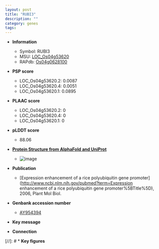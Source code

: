 ```yaml
---
layout: post
title: "RUBI3"
description: ""
category: genes
tags: 
---
```


* **Information**  
    + Symbol: RUBI3  
    + MSU: [LOC_Os04g53620](http://rice.plantbiology.msu.edu/cgi-bin/ORF_infopage.cgi?orf=LOC_Os04g53620)  
    + RAPdb: [Os04g0628100](http://rapdb.dna.affrc.go.jp/viewer/gbrowse_details/irgsp1?name=Os04g0628100)  

* **PSP score**  
    + LOC_Os04g53620.2: 0.0087 
    + LOC_Os04g53620.4: 0.0051 
    + LOC_Os04g53620.1: 0.0895 

* **PLAAC score**  
    + LOC_Os04g53620.2: 0 
    + LOC_Os04g53620.4: 0 
    + LOC_Os04g53620.1: 0 

* **pLDDT score**
    + 88.06

* **[Protein Structure from AlphaFold and UniProt](https://www.uniprot.org/uniprotkb/Q0J9W6/entry#structure)**
    + ![image](https://ricepsp.github.io/images/Q0/AF-Q0J9W6-F1.png)

* **Publication**  
    + [Expression enhancement of a rice polyubiquitin gene promoter](http://www.ncbi.nlm.nih.gov/pubmed?term=Expression enhancement of a rice polyubiquitin gene promoter%5BTitle%5D), 2006, Plant Mol Biol.

* **Genbank accession number**  
    + [AY954394](http://www.ncbi.nlm.nih.gov/nuccore/AY954394)

* **Key message**  

* **Connection**  

[//]: # * **Key figures**  



